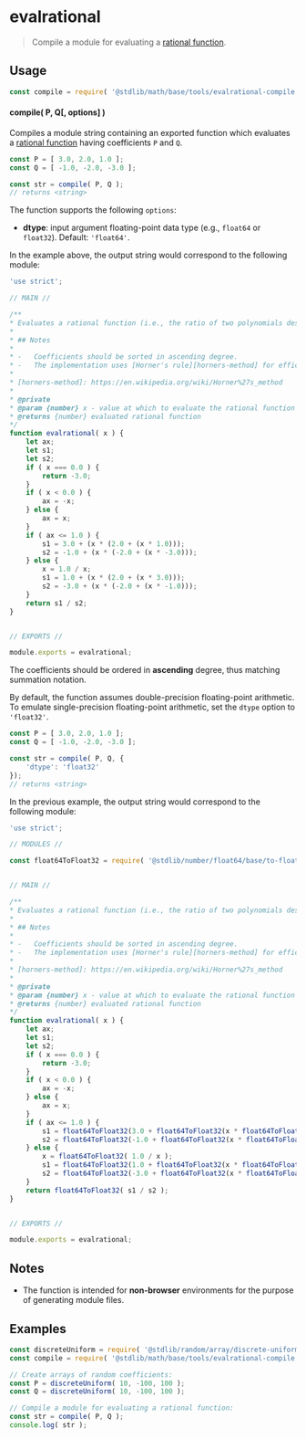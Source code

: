 <!--

@license Apache-2.0

Copyright (c) 2018 The Stdlib Authors.

Licensed under the Apache License, Version 2.0 (the "License");
you may not use this file except in compliance with the License.
You may obtain a copy of the License at

   http://www.apache.org/licenses/LICENSE-2.0

Unless required by applicable law or agreed to in writing, software
distributed under the License is distributed on an "AS IS" BASIS,
WITHOUT WARRANTIES OR CONDITIONS OF ANY KIND, either express or implied.
See the License for the specific language governing permissions and
limitations under the License.

-->

# evalrational

> Compile a module for evaluating a [rational function][@stdlib/math/base/tools/evalrational].

<section class="intro">

</section>

<!-- /.intro -->

<section class="usage">

## Usage

```javascript
const compile = require( '@stdlib/math/base/tools/evalrational-compile' );
```

#### compile( P, Q\[, options] )

Compiles a module string containing an exported function which evaluates a [rational function][@stdlib/math/base/tools/evalrational] having coefficients `P` and `Q`.

```javascript
const P = [ 3.0, 2.0, 1.0 ];
const Q = [ -1.0, -2.0, -3.0 ];

const str = compile( P, Q );
// returns <string>
```

The function supports the following `options`:

-   **dtype**: input argument floating-point data type (e.g., `float64` or `float32`). Default: `'float64'`.

In the example above, the output string would correspond to the following module:

<!-- eslint-disable no-unused-expressions -->

```javascript
'use strict';

// MAIN //

/**
* Evaluates a rational function (i.e., the ratio of two polynomials described by the coefficients stored in \\(P\\) and \\(Q\\)).
*
* ## Notes
*
* -   Coefficients should be sorted in ascending degree.
* -   The implementation uses [Horner's rule][horners-method] for efficient computation.
*
* [horners-method]: https://en.wikipedia.org/wiki/Horner%27s_method
*
* @private
* @param {number} x - value at which to evaluate the rational function
* @returns {number} evaluated rational function
*/
function evalrational( x ) {
    let ax;
    let s1;
    let s2;
    if ( x === 0.0 ) {
        return -3.0;
    }
    if ( x < 0.0 ) {
        ax = -x;
    } else {
        ax = x;
    }
    if ( ax <= 1.0 ) {
        s1 = 3.0 + (x * (2.0 + (x * 1.0)));
        s2 = -1.0 + (x * (-2.0 + (x * -3.0)));
    } else {
        x = 1.0 / x;
        s1 = 1.0 + (x * (2.0 + (x * 3.0)));
        s2 = -3.0 + (x * (-2.0 + (x * -1.0)));
    }
    return s1 / s2;
}


// EXPORTS //

module.exports = evalrational;
```

The coefficients should be ordered in **ascending** degree, thus matching summation notation.

By default, the function assumes double-precision floating-point arithmetic. To emulate single-precision floating-point arithmetic, set the `dtype` option to `'float32'`.

```javascript
const P = [ 3.0, 2.0, 1.0 ];
const Q = [ -1.0, -2.0, -3.0 ];

const str = compile( P, Q, {
    'dtype': 'float32'
});
// returns <string>
```

In the previous example, the output string would correspond to the following module:

<!-- eslint-disable no-unused-expressions -->

```javascript
'use strict';

// MODULES //

const float64ToFloat32 = require( '@stdlib/number/float64/base/to-float32' );


// MAIN //

/**
* Evaluates a rational function (i.e., the ratio of two polynomials described by the coefficients stored in \\(P\\) and \\(Q\\)).
*
* ## Notes
*
* -   Coefficients should be sorted in ascending degree.
* -   The implementation uses [Horner's rule][horners-method] for efficient computation.
*
* [horners-method]: https://en.wikipedia.org/wiki/Horner%27s_method
*
* @private
* @param {number} x - value at which to evaluate the rational function
* @returns {number} evaluated rational function
*/
function evalrational( x ) {
    let ax;
    let s1;
    let s2;
    if ( x === 0.0 ) {
        return -3.0;
    }
    if ( x < 0.0 ) {
        ax = -x;
    } else {
        ax = x;
    }
    if ( ax <= 1.0 ) {
        s1 = float64ToFloat32(3.0 + float64ToFloat32(x * float64ToFloat32(2.0 + float64ToFloat32(x * 1.0)))); // eslint-disable-line max-len
        s2 = float64ToFloat32(-1.0 + float64ToFloat32(x * float64ToFloat32(-2.0 + float64ToFloat32(x * -3.0)))); // eslint-disable-line max-len
    } else {
        x = float64ToFloat32( 1.0 / x );
        s1 = float64ToFloat32(1.0 + float64ToFloat32(x * float64ToFloat32(2.0 + float64ToFloat32(x * 3.0)))); // eslint-disable-line max-len
        s2 = float64ToFloat32(-3.0 + float64ToFloat32(x * float64ToFloat32(-2.0 + float64ToFloat32(x * -1.0)))); // eslint-disable-line max-len
    }
    return float64ToFloat32( s1 / s2 );
}


// EXPORTS //

module.exports = evalrational;
```

</section>

<!-- /.usage -->

<section class="notes">

## Notes

-   The function is intended for **non-browser** environments for the purpose of generating module files.

</section>

<!-- /.notes -->

<section class="examples">

## Examples

<!-- eslint no-undef: "error" -->

```javascript
const discreteUniform = require( '@stdlib/random/array/discrete-uniform' );
const compile = require( '@stdlib/math/base/tools/evalrational-compile' );

// Create arrays of random coefficients:
const P = discreteUniform( 10, -100, 100 );
const Q = discreteUniform( 10, -100, 100 );

// Compile a module for evaluating a rational function:
const str = compile( P, Q );
console.log( str );
```

</section>

<!-- /.examples -->

<!-- Section for related `stdlib` packages. Do not manually edit this section, as it is automatically populated. -->

<section class="related">

</section>

<!-- /.related -->

<!-- Section for all links. Make sure to keep an empty line after the `section` element and another before the `/section` close. -->

<section class="links">

[@stdlib/math/base/tools/evalrational]: https://github.com/stdlib-js/stdlib/tree/develop/lib/node_modules/%40stdlib/math/base/tools/evalrational

</section>

<!-- /.links -->
